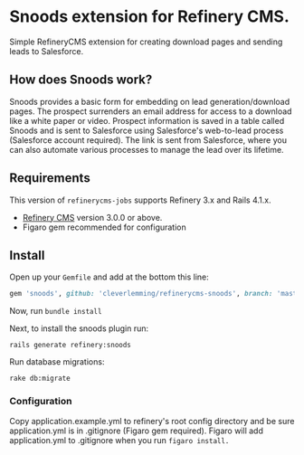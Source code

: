 # Snoods extension for Refinery CMS.

Simple RefineryCMS extension for creating download pages and sending leads to Salesforce.

## How does Snoods work?

Snoods provides a basic form for embedding on lead generation/download pages. The prospect surrenders an email address for access to a download like a white paper or video. Prospect information is saved in a table called Snoods and is sent to Salesforce using Salesforce's web-to-lead process (Salesforce account required). The link is sent from Salesforce, where you can also automate various processes to manage the lead over its lifetime. 

## Requirements

This version of `refinerycms-jobs` supports Refinery 3.x and Rails 4.1.x.

* [Refinery CMS](http://refinerycms.com) version 3.0.0 or above.
* Figaro gem recommended for configuration

## Install

Open up your ``Gemfile`` and add at the bottom this line:

```ruby
gem 'snoods', github: 'cleverlemming/refinerycms-snoods', branch: 'master'
```

Now, run ``bundle install``

Next, to install the snoods plugin run:

    rails generate refinery:snoods

Run database migrations:

    rake db:migrate

### Configuration

Copy application.example.yml to refinery's root config directory and be sure application.yml is in .gitignore (Figaro gem required). Figaro will add application.yml to .gitignore when you run ``figaro install.``




